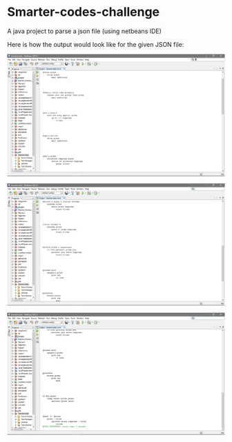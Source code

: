 # Smarter-codes-challenge
A java project to parse a json file (using netbeans IDE)

Here is how the output would look like for the given JSON file:

![Screenshot1](https://github.com/Archit-Guleria/Smarter-codes-challenge/blob/master/Screenshot1.png)

![Screenshot2](https://github.com/Archit-Guleria/Smarter-codes-challenge/blob/master/Screenshot2.png)

![Screenshot2](https://github.com/Archit-Guleria/Smarter-codes-challenge/blob/master/Screenshot3.png)
